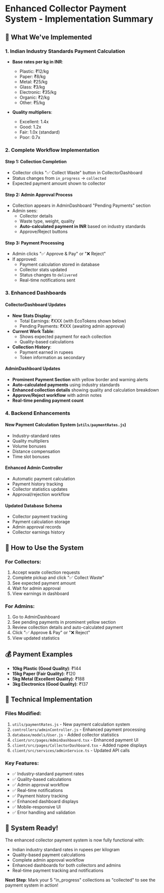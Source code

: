 # Enhanced Collector Payment System - Implementation Summary

## 🎯 **What We've Implemented**

### **1. Indian Industry Standards Payment Calculation**
- **Base rates per kg in INR**: 
  - Plastic: ₹12/kg
  - Paper: ₹8/kg  
  - Metal: ₹25/kg
  - Glass: ₹3/kg
  - Electronic: ₹35/kg
  - Organic: ₹2/kg
  - Other: ₹5/kg

- **Quality multipliers**:
  - Excellent: 1.4x
  - Good: 1.2x
  - Fair: 1.0x (standard)
  - Poor: 0.7x

### **2. Complete Workflow Implementation**

#### **Step 1: Collection Completion**
- Collector clicks "✅ Collect Waste" button in CollectorDashboard
- Status changes from `in_progress` → `collected`
- Expected payment amount shown to collector

#### **Step 2: Admin Approval Process**
- Collection appears in AdminDashboard "Pending Payments" section
- Admin sees:
  - Collector details
  - Waste type, weight, quality
  - **Auto-calculated payment in INR** based on industry standards
  - Approve/Reject buttons

#### **Step 3: Payment Processing**
- Admin clicks "✅ Approve & Pay" or "❌ Reject"
- If approved:
  - Payment calculation stored in database
  - Collector stats updated
  - Status changes to `delivered`
  - Real-time notifications sent

### **3. Enhanced Dashboards**

#### **CollectorDashboard Updates**
- **New Stats Display**:
  - Total Earnings: ₹XXX (with EcoTokens shown below)
  - Pending Payments: ₹XXX (awaiting admin approval)
- **Current Work Table**:
  - Shows expected payment for each collection
  - Quality-based calculations
- **Collection History**:
  - Payment earned in rupees
  - Token information as secondary

#### **AdminDashboard Updates**
- **Prominent Payment Section** with yellow border and warning alerts
- **Auto-calculated payments** using industry standards
- **Enhanced collection details** showing quality and calculation breakdown
- **Approve/Reject workflow** with admin notes
- **Real-time pending payment count**

### **4. Backend Enhancements**

#### **New Payment Calculation System** (`utils/paymentRates.js`)
- Industry-standard rates
- Quality multipliers
- Volume bonuses
- Distance compensation
- Time slot bonuses

#### **Enhanced Admin Controller**
- Automatic payment calculation
- Payment history tracking
- Collector statistics updates
- Approval/rejection workflow

#### **Updated Database Schema**
- Collector payment tracking
- Payment calculation storage
- Admin approval records
- Collector earnings history

## 🚀 **How to Use the System**

### **For Collectors:**
1. Accept waste collection requests
2. Complete pickup and click "✅ Collect Waste"
3. See expected payment amount
4. Wait for admin approval
5. View earnings in dashboard

### **For Admins:**
1. Go to AdminDashboard
2. See pending payments in prominent yellow section
3. Review collection details and auto-calculated payment
4. Click "✅ Approve & Pay" or "❌ Reject"
5. View updated statistics

## 💰 **Payment Examples**

- **10kg Plastic (Good Quality)**: ₹144
- **15kg Paper (Fair Quality)**: ₹120  
- **5kg Metal (Excellent Quality)**: ₹188
- **3kg Electronics (Good Quality)**: ₹137

## 🔧 **Technical Implementation**

### **Files Modified:**
1. `utils/paymentRates.js` - New payment calculation system
2. `controllers/adminController.js` - Enhanced payment processing
3. `database/models/User.js` - Added collector statistics
4. `client/src/pages/AdminDashboard.tsx` - Enhanced payment UI
5. `client/src/pages/CollectorDashboard.tsx` - Added rupee displays
6. `client/src/services/adminService.ts` - Updated API calls

### **Key Features:**
- ✅ Industry-standard payment rates
- ✅ Quality-based calculations
- ✅ Admin approval workflow
- ✅ Real-time notifications
- ✅ Payment history tracking
- ✅ Enhanced dashboard displays
- ✅ Mobile-responsive UI
- ✅ Error handling and validation

## 🎉 **System Ready!**

The enhanced collector payment system is now fully functional with:
- Indian industry standard rates in rupees per kilogram
- Quality-based payment calculations
- Complete admin approval workflow
- Enhanced dashboards for both collectors and admins
- Real-time payment tracking and notifications

**Next Step**: Mark your 5 "in_progress" collections as "collected" to see the payment system in action!
